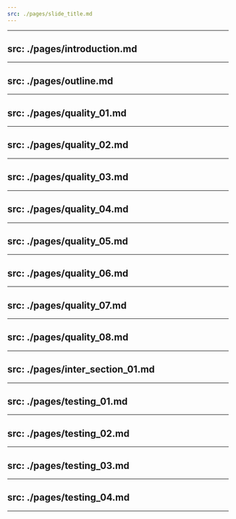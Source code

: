 ```yaml
---
src: ./pages/slide_title.md
---
```


---
src: ./pages/introduction.md
---

---
src: ./pages/outline.md
---

---
src: ./pages/quality_01.md
---

---
src: ./pages/quality_02.md
---

---
src: ./pages/quality_03.md
---

---
src: ./pages/quality_04.md
---

---
src: ./pages/quality_05.md
---

---
src: ./pages/quality_06.md
---

---
src: ./pages/quality_07.md
---

---
src: ./pages/quality_08.md
---

---
src: ./pages/inter_section_01.md
---

---
src: ./pages/testing_01.md
---

---
src: ./pages/testing_02.md
---

---
src: ./pages/testing_03.md
---

---
src: ./pages/testing_04.md
---
---
